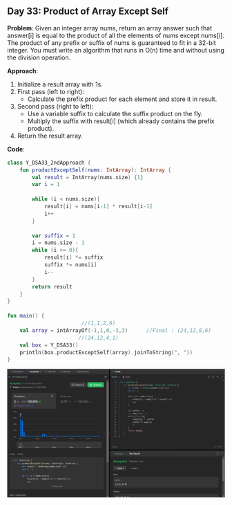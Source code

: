 ## Day 33: Product of Array Except Self

**Problem**: Given an integer array nums, return an array answer such that answer[i] is equal to the product of all the elements of nums except nums[i].
The product of any prefix or suffix of nums is guaranteed to fit in a 32-bit integer.
You must write an algorithm that runs in O(n) time and without using the division operation.

**Approach**: 
1. Initialize a result array with 1s.
2. First pass (left to right):
    - Calculate the prefix product for each element and store it in result.
3. Second pass (right to left):
    - Use a variable suffix to calculate the suffix product on the fly.
    - Multiply the suffix with result[i] (which already contains the prefix product).
4. Return the result array.

**Code**:
```kotlin
class Y_DSA33_2ndApproach {
    fun productExceptSelf(nums: IntArray): IntArray {
        val result = IntArray(nums.size) {1}
        var i = 1

        while (i < nums.size){
            result[i] = nums[i-1] * result[i-1]
            i++
        }

        var suffix = 1
        i = nums.size - 1
        while (i >= 0){
            result[i] *= suffix
            suffix *= nums[i]
            i--
        }
        return result
    }
}

fun main() {
                        //(1,1,2,6)
    val array = intArrayOf(-1,1,0,-3,3)      //Final : (24,12,8,6)
                       //(24,12,4,1)
    val box = Y_DSA33()
    println(box.productExceptSelf(array).joinToString(", "))
}
```
![Day 33 Output](./Day33-Screenshot.png)
